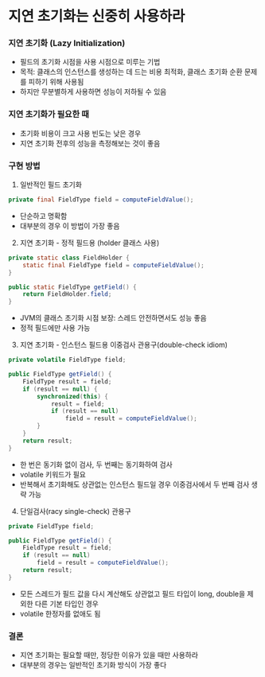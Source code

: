 # 지연 초기화는 신중히 사용하라

### 지연 초기화 (Lazy Initialization)
- 필드의 초기화 시점을 사용 시점으로 미루는 기법
- 목적: 클래스의 인스턴스를 생성하는 데 드는 비용 최적화, 클래스 초기화 순환 문제를 피하기 위해 사용됨
- 하지만 무분별하게 사용하면 성능이 저하될 수 있음

### 지연 초기화가 필요한 때
- 초기화 비용이 크고 사용 빈도는 낮은 경우
- 지연 초기화 전후의 성능을 측정해보는 것이 좋음

### 구현 방법
1. 일반적인 필드 초기화
```java
private final FieldType field = computeFieldValue();
```
- 단순하고 명확함
- 대부분의 경우 이 방법이 가장 좋음

2. 지연 초기화 - 정적 필드용 (holder 클래스 사용)
```java
private static class FieldHolder {
    static final FieldType field = computeFieldValue();
}

public static FieldType getField() {
    return FieldHolder.field;
}
```
- JVM의 클래스 초기화 시점 보장: 스레드 안전하면서도 성능 좋음
- 정적 필드에만 사용 가능

3. 지연 초기화 - 인스턴스 필드용 이중검사 관용구(double-check idiom)
```java
private volatile FieldType field;

public FieldType getField() {
    FieldType result = field;
    if (result == null) {
        synchronized(this) {
            result = field;
            if (result == null)
                field = result = computeFieldValue();
        }
    }
    return result;
}
```
- 한 번은 동기화 없이 검사, 두 번째는 동기화하여 검사
- volatile 키워드가 필요
- 반복해서 초기화해도 상관없는 인스턴스 필드일 경우 이중검사에서 두 번째 검사 생략 가능

4. 단일검사(racy single-check) 관용구
```java
private FieldType field;

public FieldType getField() {
    FieldType result = field;
    if (result == null)
        field = result = computeFieldValue();
    return result;
}
```
- 모든 스레드가 필드 값을 다시 계산해도 상관없고 필드 타입이 long, double을 제외한 다른 기본 타입인 경우
- volatile 한정자를 없애도 됨


### 결론
- 지연 초기화는 필요할 때만, 정당한 이유가 있을 때만 사용하라
- 대부분의 경우는 일반적인 초기화 방식이 가장 좋다
